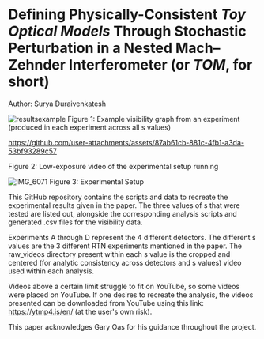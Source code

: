 # Defining Physically-Consistent _Toy Optical Models_ Through Stochastic Perturbation in a Nested Mach–Zehnder Interferometer (or _TOM_, for short)

Author: Surya Duraivenkatesh

![resultsexample](https://github.com/user-attachments/assets/28557e10-d296-4d71-b330-3d6dd2a72d2f)
Figure 1: Example visibility graph from an experiment (produced in each experiment across all s values)


https://github.com/user-attachments/assets/87ab61cb-881c-4fb1-a3da-53bf93289c57


Figure 2: Low-exposure video of the experimental setup running

![IMG_6071](https://github.com/user-attachments/assets/d6fddb32-a097-49fa-a9fb-b626177dad2e)
Figure 3: Experimental Setup

This GitHub repository contains the scripts and data to recreate the experimental results given in the paper. The three values of s that were tested are listed out, alongside the corresponding analysis scripts and generated .csv files for the visibility data.

Experiments A through D represent the 4 different detectors. The different s values are the 3 different RTN experiments mentioned in the paper. The raw_videos directory present within each s value is the cropped and centered (for analytic consistency across detectors and s values) video used within each analysis.

Videos above a certain limit struggle to fit on YouTube, so some videos were placed on YouTube. If one desires to recreate the analysis, the videos presented can be downloaded from YouTube using this link: https://ytmp4.is/en/ (at the user's own risk).

This paper acknowledges Gary Oas for his guidance throughout the project.
